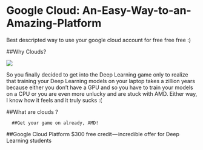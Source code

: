 # Google Cloud: An-Easy-Way-to-an-Amazing-Platform
Best descripted way to use your google cloud account for free free free :) 


##Why Clouds?

<img src="images/E2_1.png" />

So you finally decided to get into the Deep Learning game only to realize that training your Deep Learning models on your laptop takes a zillion years because either you don’t have a GPU and so you have to train your models on a CPU or you are even more unlucky and are stuck with AMD. Either way, I know how it feels and it truly sucks :(


##What are clouds ?
      
      ##Get your game on already, AMD!


##Google Cloud Platform $300 free credit — incredible offer for Deep Learning students

